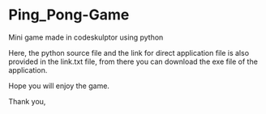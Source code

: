 # Ping_Pong-Game
Mini game made in codeskulptor using python

Here, the python source file and the link for direct application file is also provided in the link.txt file, from there you can download the exe file of the application.

Hope you will enjoy the game.

Thank you,
